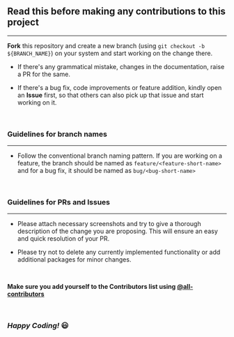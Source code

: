 ## Read this before making any contributions to this project
---

**Fork** this repository and create a new branch (using ```git checkout -b ${BRANCH_NAME}```) on your system and start working on the change there.

- If there's any grammatical mistake, changes in the documentation, raise a PR for the same.

- If there's a bug fix, code improvements or feature addition, kindly open an **Issue** first, so that others can also pick up that issue and start working on it.

<br />

### Guidelines for branch names
---

- Follow the conventional branch naming pattern. If you are working on a feature, the branch should be named as ```feature/<feature-short-name>``` and for a bug fix, it should be named as ```bug/<bug-short-name>```

<br />

### Guidelines for PRs and Issues
---

- Please attach necessary screenshots and try to give a thorough description of the change you are proposing. This will ensure an easy and quick resolution of your PR.

- Please try not to delete any currently implemented functionality or add additional packages for minor changes.

<br />

**Make sure you add yourself to the Contributors list using [@all-contributors](https://github.com/all-contributors/all-contributors)**

<br />

### *Happy Coding!* 😃